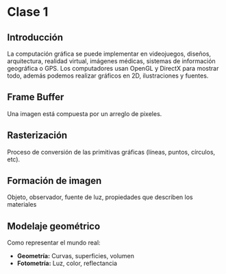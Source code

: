 # Clase 1
## Introducción
La computación gráfica se puede implementar en videojuegos, diseños, arquitectura, realidad virtual, imágenes médicas, sistemas de información geográfica o GPS. Los computadores usan OpenGL y DirectX para mostrar todo, además podemos realizar gráficos en 2D, ilustraciones y fuentes.

## Frame Buffer
Una imagen está compuesta por un arreglo de pixeles.

## Rasterización
Proceso de conversión de las primitivas gráficas (líneas, puntos, círculos, etc).

## Formación de imagen
Objeto, observador, fuente de luz, propiedades que describen los materiales

## Modelaje geométrico
Como representar el mundo real:
- **Geometría:** Curvas, superficies, volumen
- **Fotometría:** Luz, color, reflectancia